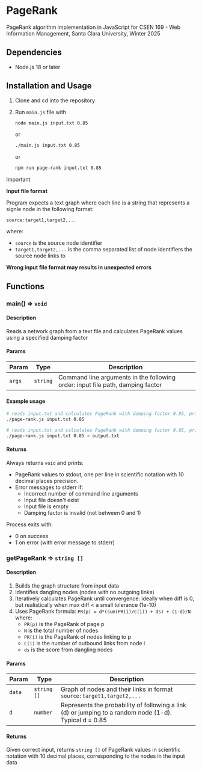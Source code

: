 # PageRank

PageRank algorithm implementation in JavaScript for CSEN 169 -
Web Information Management, Santa Clara University, Winter 2025

## Dependencies

- Node.js 18 or later

## Installation and Usage

1. Clone and cd into the repository
2. Run `main.js` file with

   ```bash
   node main.js input.txt 0.85
   ```

   or

   ```bash
   ./main.js input.txt 0.85
   ```

   or

   ```bash
   npm run page-rank input.txt 0.85
   ```
   
> [!IMPORTANT]
> **Input file format**
> 
> Program expects a text graph where each line is a string that represents a signle node in the following format:
>
>  ```
>  source:target1,target2,...
>  ```
>
>  where:
> 
> - `source` is the source node identifier
> - `target1,target2,...` is the comma separated list of node identifiers the source node links to
> 
> **Wrong input file format may results in unexpected errors** 

## Functions

### main() ⇒ `void`

#### Description

Reads a network graph from a text file and calculates PageRank values using a specified damping factor

#### Params

| Param  | Type     | Description                                                                    |
| ------ | -------- | ------------------------------------------------------------------------------ |
| `args` | `string` | Command line arguments in the following order: input file path, damping factor |

#### Example usage

```bash
# reads input.txt and calculates PageRank with damping factor 0.85, printing to stdout
./page-rank.js input.txt 0.85
```

```bash
# reads input.txt and calculates PageRank with damping factor 0.85, printing to output.txt
./page-rank.js input.txt 0.85 > output.txt
```

#### Returns

Always returns `void` and prints:

- PageRank values to stdout, one per line in scientific notation
  with 10 decimal places precision.
- Error messages to stderr if:
  - Incorrect number of command line arguments
  - Input file doesn't exist
  - Input file is empty
  - Damping factor is invalid (not between 0 and 1)

Process exits with:

- 0 on success
- 1 on error (with error message to stderr)

### getPageRank ⇒ `string []`

#### Description

1. Builds the graph structure from input data
2. Identifies dangling nodes (nodes with no outgoing links)
3. Iteratively calculates PageRank until convergence: ideally when diff is 0,
   but realistically when max diff < a small tolerance (1e-10)
4. Uses PageRank formula: `PR(p) = d*(sum(PR(i)/C(i)) + ds) + (1-d)/N`
   where:
   - `PR(p)` is the PageRank of page p
   - `N` is the total number of nodes
   - `PR(i)` is the PageRank of nodes linking to p
   - `C(i)` is the number of outbound links from node i
   - `ds` is the score from dangling nodes
  
#### Params

| Param  | Type        | Description                                                                                            |
| ------ | ----------- | ------------------------------------------------------------------------------------------------------ |
| `data` | `string []` | Graph of nodes and their links in format `source:target1,target2,...`                                  |
| `d`    | `number`    | Represents the probability of following a link (d) or jumping to a random node (1-d). Typical d = 0.85 |

#### Returns

Given correct input, returns `string []` of PageRank values in scientific notation with 10 decimal places,
corresponding to the nodes in the input data
